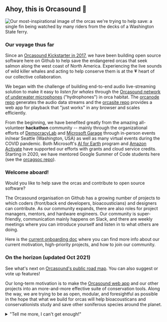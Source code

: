 ## Ahoy, this is Orcasound 👋

<img alt="Our most-inspirational image of the orcas we're trying to help save: a single fin being watched by many riders from the decks of a Washington State ferry." src="https://user-images.githubusercontent.com/14044595/138359353-7ed3b581-613f-40f4-98ea-eacb91c5b04b.png">

### Our voyage thus far

Since an [Orcasound Kickstarter in 2017](https://www.kickstarter.com/projects/sveirs/orcasound-listen-for-whales), we have been building open source software here on Github to help save the endangered orcas that seek salmon along the west coast of North America. Experiencing the live sounds of wild killer whales and acting to help conserve them is at the 💗 heart of our collective collaboration.

We began with the challenge of building end-to-end audio live-streaming solution to make it easy to *listen for whales* through the [Orcasound network of underwater microphones](https://orcasound.net) ("hydrophones") in orca habitat. The [orcanode repo](https://github.com/orcasound/orcanode) generates the audio data streams and the [orcasite repo](https://github.com/orcasound/orcasite) provides a web app for playback that "just works" in any browser and scales efficiently. 

From the beginning, we have benefited greatly from the amazing all-volunteer **hackathon** community -- mainly through the organizational efforts of [DemocracyLab](https://www.democracylab.org/projects/81) and [Microsoft Garage](https://www.microsoft.com/en-us/garage/) through in-person events in/near Seattle (Washington, USA) as well as many virtual events during the COVID pandemic. Both Microsoft's [AI for Earth](https://www.microsoft.com/en-us/ai/ai-for-earth) program and [Amazon Activate](https://aws.amazon.com/activate/) have supported our efforts with grants and cloud service credits. Starting in 2020, we have mentored Google Summer of Code students here (see the [orcagsoc repo](https://github.com/orcasound/orcagsoc)). 

### Welcome aboard!

Would you like to help save the orcas and contribute to open source software? 

The Orcasound organisation on Github has a growing number of projects to which coders (front/back end developers, bioacousticians) and designers can contribute. As our community expands, there are also roles for project managers, mentors, and hardware engineers. Our community is super-friendly, communication mainly happens on Slack, and there are weekly meetings where you can introduce yourself and listen in to what others are doing. 

Here is the [current onboarding doc](https://docs.google.com/document/d/1Pjh5juthsG0sv7hYCtwgeXgNSlkmIt0p0bw17Y4VXco/edit#heading=h.qybrobkq5dm5) where you can find more info about our current motivation, high-priority projects, and how to join our community.

### On the horizon (updated Oct 2021) 

See what's next on [Orcasound's public road map](https://trello.com/b/wBg0qhss/orcasound-roadmap). You can also suggest or vote up features!

Our long-term motivation is to make the [Orcasound web app](https://live.orcasound.net/) and our other projects into an more-and-more effective suite of conservation tools. Along the way, we are trying to be as open, modular, and foresightful as possible in the hope that what we build for orcas will help bioacousticans and conservationists study and save other soniferous species around the planet.

<details> 
	<summary>"Tell me more, I can't get enough!"</summary>
	<br>
	<ul>
	<li> If you're interested in machine learning you can [access Orcasound's open data](https://github.com/orcasound/orcadata/wiki) and [peruse deployed project summaries at ai4orcas.net](https://ai4orcas.net/portfolio/)
	<li> If you're a prospective Google Summer of Code student, don't miss [Orcasound's GSoC project page](https://www.orcasound.net/portfolio/google-summer-of-code-open-source-software-for-students-orcas/) and [open source advice from Orcasound's past GSoC students](https://github.com/orcasound/orcagsoc/blob/master/OPEN-SOURCE-best-practice+tips.md)!
	</ul>

---

<sub>🤫 Psst! You can create your own [organization README](https://docs.github.com/en/organizations/collaborating-with-groups-in-organizations/customizing-your-organizations-profile).</sub>

</details>
